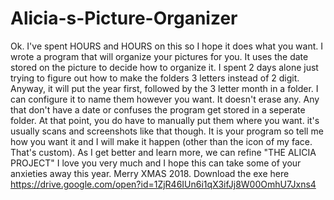 # Alicia-s-Picture-Organizer
Ok. I've spent HOURS and HOURS on this so I hope it does what you want. I wrote a program that will organize your pictures for you. 
It uses the date stored on the picture to decide how to organize it. I spent 2 days alone just trying to figure out how to make the folders 3 letters instead of 2 digit. 
Anyway, it will put the year first, followed by the 3 letter month in a folder. I can configure it to name them however you want. It doesn't erase any. Any that don't have 
a date or confuses the program get stored in a seperate folder. At that point, you do have to manually put them where you want. it's usually scans and screenshots like that though.
It is your program so tell me how you want it and I will make it happen (other than the icon of my face. That's custom). As I get better and learn more, we can refine "THE ALICIA PROJECT" 
I love you very much and I hope this can take some of your anxieties away this year. Merry XMAS 2018.
Download the exe here
https://drive.google.com/open?id=1ZjR46IUn6i1qX3ifJj8W00OmhU7Jxns4
